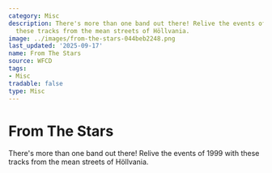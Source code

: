 ```yaml
---
category: Misc
description: There's more than one band out there! Relive the events of 1999 with
  these tracks from the mean streets of Höllvania.
image: ../images/from-the-stars-044beb2248.png
last_updated: '2025-09-17'
name: From The Stars
source: WFCD
tags:
- Misc
tradable: false
type: Misc
---
```


# From The Stars

There's more than one band out there! Relive the events of 1999 with these tracks from the mean streets of Höllvania.

